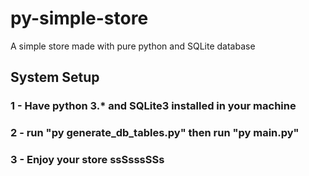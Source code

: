 # py-simple-store
A simple store made with pure python and SQLite database

## System Setup
### 1 - Have python 3.* and SQLite3 installed in your machine
### 2 - run "py generate_db_tables.py" then run "py main.py" 
### 3 - Enjoy your store ssSsssSSs
